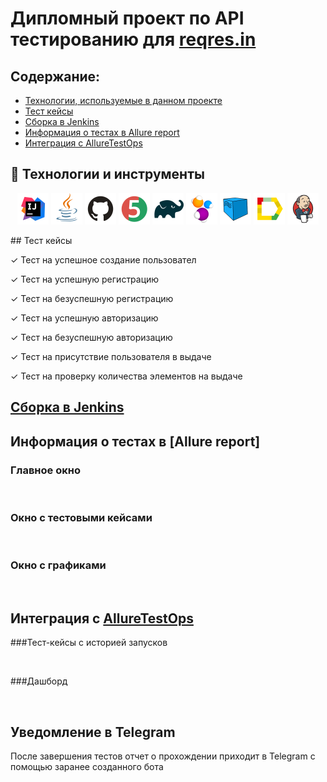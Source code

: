 # Дипломный проект по API тестированию для [reqres.in](https://reqres.in/)

## Содержание:

* [Технологии, используемые в данном проекте](https://github.com/SvetlanaVaskevich/qa_guru_diplom_api#%D1%82%D0%B5%D1%85%D0%BD%D0%BE%D0%BB%D0%BE%D0%B3%D0%B8%D0%B8-%D0%B8%D1%81%D0%BF%D0%BE%D0%BB%D1%8C%D0%B7%D1%83%D0%B5%D0%BC%D1%8B%D0%B5-%D0%B2-%D0%B4%D0%B0%D0%BD%D0%BD%D0%BE%D0%BC-%D0%BF%D1%80%D0%BE%D0%B5%D0%BA%D1%82%D0%B5)
* [Тест кейсы](https://github.com/SvetlanaVaskevich/qa_guru_diplom_api#%D1%82%D0%B5%D1%81%D1%82-%D0%BA%D0%B5%D0%B9%D1%81%D1%8B)
* [Сборка в Jenkins](https://github.com/SvetlanaVaskevich/qa_guru_diplom_api#%D1%81%D0%B1%D0%BE%D1%80%D0%BA%D0%B0-%D0%B2-jenkins)
* [Информация о тестах в Allure report](https://github.com/SvetlanaVaskevich/qa_guru_diplom_api#%D0%B8%D0%BD%D1%84%D0%BE%D1%80%D0%BC%D0%B0%D1%86%D0%B8%D1%8F-%D0%BE-%D1%82%D0%B5%D1%81%D1%82%D0%B0%D1%85-%D0%B2-allure-report)
* [Интеграция с AllureTestOps](https://github.com/SvetlanaVaskevich/qa_guru_diplom_api#%D0%B8%D0%BD%D1%82%D0%B5%D0%B3%D1%80%D0%B0%D1%86%D0%B8%D1%8F-%D1%81-alluretestops)

## :rocket: Технологии и инструменты

<p align="center">
<a href="https://www.jetbrains.com/idea/"><img src="images/Intelij_IDEA.svg" width="50" height="50"  alt="IDEA"/></a>
<a href="https://www.java.com/"><img src="images/Java.svg" width="50" height="50"  alt="Java"/></a>
<a href="https://github.com/"><img src="images/Github.svg" width="50" height="50"  alt="Github"/></a>
<a href="https://junit.org/junit5/"><img src="images/JUnit5.svg" width="50" height="50"  alt="JUnit 5"/></a>
<a href="https://gradle.org/"><img src="images/Gradle.svg" width="50" height="50"  alt="Gradle"/></a>
<a href="https://selenide.org/"><img src="images/Selenide.svg" width="50" height="50"  alt="Selenide"/></a>
<a href="https://aerokube.com/selenoid/"><img src="images/Selenoid.svg" width="50" height="50"  alt="Selenoid"/></a>
<a href="https://github.com/allure-framework/allure2"><img src="images/Allure_Report.svg" width="50" height="50"  alt="Allure"/></a>
<a href="https://www.jenkins.io/"><img src="images/Jenkins.svg" width="50" height="50"  alt="Jenkins"/></a>
</p>
## Тест кейсы

✓ Тест на успешное создание пользовател

✓ Тест на успешную регистрацию

✓ Тест на безуспешную регистрацию

✓ Тест на успешную авторизацию

✓ Тест на безуспешную авторизацию

✓ Тест на присутствие пользователя в выдаче

✓ Тест на проверку количества элементов на выдаче

## [Сборка в Jenkins]()



## Информация о тестах в [Allure report]

### Главное окно

![]()

### Окно с тестовыми кейсами

![]()

### Окно с графиками

![]()

## Интеграция с [AllureTestOps](https://allure.autotests.cloud/project/1249/test-cases?treeId=0)

###Тест-кейсы с историей запусков

![]()

###Дашборд

![]()

## Уведомление в Telegram

После завершения тестов отчет о прохождении приходит в Telegram с помощью заранее созданного бота

![]()